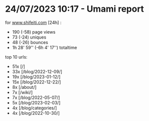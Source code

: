 # 24/07/2023 10:17 - Umami report
for www.shifeiti.com [24h] :

 - 190 (-58) page views
 - 73 (-24) uniques
 - 48 (-26) bounces
 - 1h 28' 59'' (-6h 4' 17'') totaltime


top 10 urls:
 - 51x [/]
 - 33x [/blog/2022-12-09/]
 - 19x [/blog/2023-01-12/]
 - 15x [/blog/2022-12-22/]
 - 8x [/about/]
 - 7x [/wiki/]
 - 7x [/blog/2022-05-07/]
 - 5x [/blog/2023-02-03/]
 - 4x [/blog/categories/]
 - 4x [/blog/2022-10-30/]


